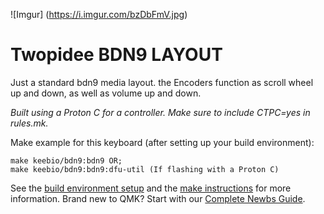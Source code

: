 ![Imgur] (https://i.imgur.com/bzDbFmV.jpg)

# **Twopidee BDN9 LAYOUT**

Just a standard bdn9 media layout. the Encoders function as scroll wheel up and down, as well as volume up and down.

*Built using a Proton C for a controller. Make sure to include CTPC=yes in rules.mk.*

Make example for this keyboard (after setting up your build environment):

    make keebio/bdn9:bdn9 OR;
    make keebio/bdn9:bdn9:dfu-util (If flashing with a Proton C)


See the [build environment setup](https://docs.qmk.fm/#/getting_started_build_tools) and the [make instructions](https://docs.qmk.fm/#/getting_started_make_guide) for more information. Brand new to QMK? Start with our [Complete Newbs Guide](https://docs.qmk.fm/#/newbs).
